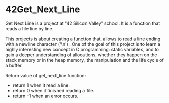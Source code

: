# 42Get_Next_Line
 
Get Next Line is a project at "42 Silicon Valley" school.
It is a function that reads a file line by line.

This projects is about creating a function that, allows to read a line ending with a newline character ('\n') . One of the goal of this project is to learn a highly interesting new concept in C programming: static variables, and to gain a deeper understanding of allocations, whether they happen on the stack memory or in the heap memory, the manipulation and the life cycle of a buffer.

Return value of get_next_line function:
* return 1 when it read a line.
* return 0 when it finished reading a file.
* return -1 when an error occurs.
